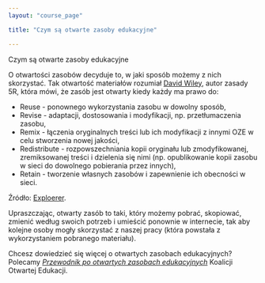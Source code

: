 ```yaml
---
layout: "course_page"

title: "Czym są otwarte zasoby edukacyjne"

---
```


<div class="text-center screen-title">
Czym są otwarte zasoby edukacyjne
</div>

<div class="screen-content">
  <p>O otwartości zasobów decyduje to, w jaki sposób możemy z nich skorzystać. Tak otwartość materiałów rozumiał <a class="content-link" href="https://en.wikipedia.org/wiki/David_A._Wiley"> David Wiley</a>, autor zasady 5R, która mówi, że zasób jest otwarty kiedy każdy ma prawo do:</p>
  <p>
  <ul>
<li class="bullet">Reuse - ponownego wykorzystania zasobu w dowolny sposób,</li>
<li class="bullet">Revise - adaptacji, dostosowania i modyfikacji, np. przetłumaczenia zasobu,</li>
<li class="bullet">Remix - łączenia oryginalnych treści lub ich modyfikacji z innymi OZE w celu stworzenia nowej jakości,</li>
<li class="bullet">Redistribute - rozpowszechniania kopii oryginału lub zmodyfikowanej, zremiksowanej treści i dzielenia się nimi (np. opublikowanie kopii zasobu w sieci do dowolnego pobierania przez innych),</li>
<li class="bullet">Retain - tworzenie własnych zasobów i zapewnienie ich obecności w sieci.</li>
 </ul>
 Źródło: <a class="content-link" href="http://lumenlearning.com/about-oer/>The 5R Permissions of OER. Lumen Learning.</a> za: kurs <a class="content-link" href="http://www.exploerercourse.org/pl/"> Exploerer</a>. 
  </p>

<p>
Upraszczając, otwarty zasób to taki, który możemy pobrać, skopiować, zmienić według swoich potrzeb i umieścić ponownie w internecie, tak aby kolejne osoby mogły skorzystać z naszej pracy (która powstała z wykorzystaniem pobranego materiału).
</p>

<p>
Chcesz dowiedzieć się więcej o otwartych zasobach edukacyjnych? Polecamy <a class="content-link" href="https://koed.org.pl/pl/blog/2014/05/07/przewodnik-po-otwartych-zasobach-edukacyjnych-wersja-5/
"><i>Przewodnik po otwartych zasobach edukacyjnych</i></a> Koalicji Otwartej Edukacji.
</p>

</div> 
